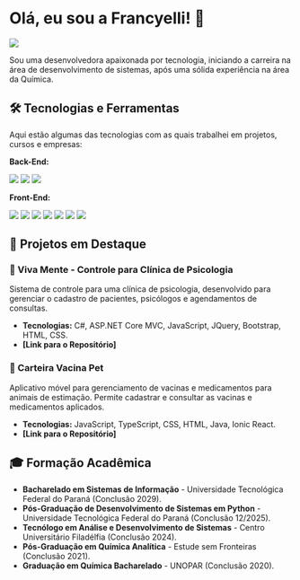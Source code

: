 # Olá, eu sou a Francyelli! 👋

<p align="left">
  <a href="https://www.linkedin.com/in/francyelli-silva-b2601511a" target="_blank"><img src="https://img.shields.io/badge/LinkedIn-0077B5?style=for-the-badge&logo=linkedin&logoColor=white" /></a>
</p>

Sou uma desenvolvedora apaixonada por tecnologia, iniciando a carreira na área de desenvolvimento de sistemas, após uma sólida experiência na área da Química.

## 🛠️ Tecnologias e Ferramentas

Aqui estão algumas das tecnologias com as quais trabalhei em projetos, cursos e empresas:

**Back-End:**
<p>
  <img src="https://img.shields.io/badge/C%23-239120?style=for-the-badge&logo=c-sharp&logoColor=white" />
  <img src="https://img.shields.io/badge/.NET-512BD4?style=for-the-badge&logo=dotnet&logoColor=white" />
  <img src="https://img.shields.io/badge/PHP-777BB4?style=for-the-badge&logo=php&logoColor=white" />
</p>

**Front-End:**
<p>
  <img src="https://img.shields.io/badge/JavaScript-F7DF1E?style=for-the-badge&logo=javascript&logoColor=black" />
  <img src="https://img.shields.io/badge/TypeScript-3178C6?style=for-the-badge&logo=typescript&logoColor=white" />
  <img src="https://img.shields.io/badge/React-20232A?style=for-the-badge&logo=react&logoColor=61DAFB" />
  <img src="https://img.shields.io/badge/HTML5-E34F26?style=for-the-badge&logo=html5&logoColor=white" />
  <img src="https://img.shields.io/badge/CSS3-1572B6?style=for-the-badge&logo=css3&logoColor=white" />
  <img src="https://img.shields.io/badge/Bootstrap-563D7C?style=for-the-badge&logo=bootstrap&logoColor=white" />
  <img src="https://img.shields.io/badge/jQuery-0769AD?style=for-the-badge&logo=jquery&logoColor=white" />
</p>

## 📂 Projetos em Destaque

### 🧠 Viva Mente - Controle para Clínica de Psicologia
Sistema de controle para uma clínica de psicologia, desenvolvido para gerenciar o cadastro de pacientes, psicólogos e agendamentos de consultas.
- **Tecnologias:** C#, ASP.NET Core MVC, JavaScript, JQuery, Bootstrap, HTML, CSS.
- **[Link para o Repositório]**

### 🐾 Carteira Vacina Pet
Aplicativo móvel para gerenciamento de vacinas e medicamentos para animais de estimação. Permite cadastrar e consultar as vacinas e medicamentos aplicados.
- **Tecnologias:** JavaScript, TypeScript, CSS, HTML, Java, Ionic React.
- **[Link para o Repositório]**

## 🎓 Formação Acadêmica

- **Bacharelado em Sistemas de Informação** - Universidade Tecnológica Federal do Paraná (Conclusão 2029).
- **Pós-Graduação de Desenvolvimento de Sistemas em Python** - Universidade Tecnológica Federal do Paraná (Conclusão 12/2025).
- **Tecnólogo em Análise e Desenvolvimento de Sistemas** - Centro Universitário Filadélfia (Conclusão 2024).
- **Pós-Graduação em Química Analítica** - Estude sem Fronteiras (Conclusão 2021).
- **Graduação em Química Bacharelado** - UNOPAR (Conclusão 2020).
